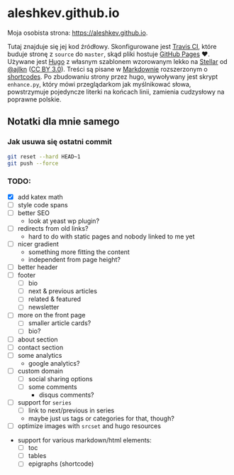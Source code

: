 # aleshkev.github.io

Moja osobista strona: <https://aleshkev.github.io>.

Tutaj znajduje się jej kod źródłowy. Skonfigurowane jest [Travis CI](https://travis-ci.org/github/Aleshkev/aleshkev.github.io), które buduje stronę z `source` do `master`, skąd pliki hostuje [GitHub Pages](https://pages.github.com) ❤. Używane jest [Hugo](https://gohugo.io) z własnym szablonem wzorowanym lekko na [Stellar](https://html5up.net/stellar) od [@ajlkn](https://twitter.com/ajlkn) ([CC BY 3.0](https://html5up.net/license)). Treści są pisane w [Markdownie](https://www.markdownguide.org/getting-started/) rozszerzonym o [shortcodes](https://gohugo.io/content-management/shortcodes/). Po zbudowaniu strony przez hugo, wywoływany jest skrypt `enhance.py`, który mówi przeglądarkom jak myślnikować słowa, powstrzymuje pojedyncze literki na końcach linii, zamienia cudzysłowy na poprawne polskie.

## Notatki dla mnie samego

### Jak usuwa się ostatni commit

```sh
git reset --hard HEAD~1
git push --force
```

### TODO:

- [x] add katex math
- [ ] style code spans
- [ ] better SEO
  - look at yeast wp plugin?
- [ ] redirects from old links?
  - hard to do with static pages and nobody linked to me yet
- [ ] nicer gradient
  - something more fitting the content
  - independent from page height?
- [ ] better header
- [ ] footer
  - [ ] bio
  - [ ] next & previous articles
  - [ ] related & featured
  - [ ] newsletter
- [ ] more on the front page
  - [ ] smaller article cards?
  - [ ] bio?
- [ ] about section
- [ ] contact section
- [ ] some analytics
  - google analytics?
- [ ] custom domain
  - [ ] social sharing options
  - [ ] some comments
    - disqus comments?
- [ ] support for `series`
  - [ ] link to next/previous in series
  - maybe just us tags or categories for that, though?
- [ ] optimize images with `srcset` and hugo resources
- support for various markdown/html elements:
  - [ ] toc
  - [ ] tables
  - [ ] epigraphs (shortcode)
